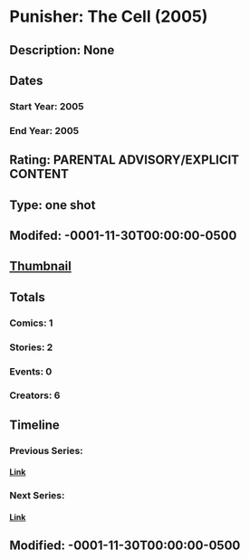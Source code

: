 # Punisher: The Cell (2005)
## Description: None
## Dates
### Start Year: 2005
### End Year: 2005
## Rating: PARENTAL ADVISORY/EXPLICIT CONTENT
## Type: one shot
## Modifed: -0001-11-30T00:00:00-0500
## [Thumbnail](http://i.annihil.us/u/prod/marvel/i/mg/b/e0/4bc63cb71c42e.jpg)
## Totals
### Comics: 1
### Stories: 2
### Events: 0
### Creators: 6
## Timeline
### Previous Series: 
#### [Link]()
### Next Series: 
#### [Link]()
## Modified: -0001-11-30T00:00:00-0500